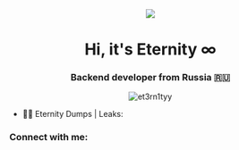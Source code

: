 <center> <picture align="center">
  <source
    srcset="https://github-readme-stats.vercel.app/api?username=et3rn1tyy&show_icons=true&theme=dark"
    media="(prefers-color-scheme: dark)"
  />
  <source
    srcset="https://github-readme-stats.vercel.app/api?username=et3rn1tyy&show_icons=true"
    media="(prefers-color-scheme: light), (prefers-color-scheme: no-preference)"
  />
  <img src="https://github-readme-stats.vercel.app/api?username=et3rn1tyy&show_icons=true" />
</picture> </center>
<h1 align="center">Hi, it's Eternity ∞</h1>
<h3 align="center">Backend developer from Russia 🇷🇺</h3>

<p align="center"> <img src="https://komarev.com/ghpvc/?username=et3rn1tyy&label=Profile%20views&color=0e75b6&style=flat" alt="et3rn1tyy" /> </p>

- 👨‍💻 Eternity Dumps | Leaks: 

<h3 align="left">Connect with me:</h3>
<p align="left">
</p>


